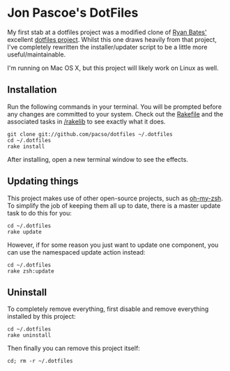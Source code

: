 # Jon Pascoe's DotFiles

My first stab at a dotfiles project was a modified clone of [Ryan Bates'](https://github.com/ryanb) excellent [dotfiles project](https://github.com/ryanb/dotfiles). Whilst this one draws heavily from that project, I've completely rewritten the installer/updater script to be a little more useful/maintainable.

I'm running on Mac OS X, but this project will likely work on Linux as well.

## Installation

Run the following commands in your terminal. You will be prompted before any changes are committed to your system. Check out the [Rakefile](https://github.com/pacso/dotfiles/blob/master/Rakefile) and the associated tasks in [/rakelib](https://github.com/pacso/dotfiles/blob/master/rakelib) to see exactly what it does.

```terminal
git clone git://github.com/pacso/dotfiles ~/.dotfiles
cd ~/.dotfiles
rake install
```

After installing, open a new terminal window to see the effects.

## Updating things

This project makes use of other open-source projects, such as [oh-my-zsh](https://github.com/robbyrussell/oh-my-zsh). To simplify the job of keeping them all up to date, there is a master update task to do this for you:

```terminal
cd ~/.dotfiles
rake update
```

However, if for some reason you just want to update one component, you can use the namespaced update action instead:

```terminal
cd ~/.dotfiles
rake zsh:update
```

## Uninstall

To completely remove everything, first disable and remove everything installed by this project:

```terminal
cd ~/.dotfiles
rake uninstall
```

Then finally you can remove this project itself:

```terminal
cd; rm -r ~/.dotfiles
```
